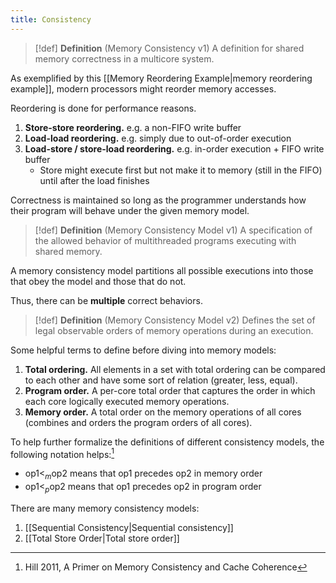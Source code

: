 ```yaml
---
title: Consistency
---
```

> [!def] **Definition** (Memory Consistency v1)
> A definition for shared memory correctness in a multicore system.

As exemplified by this [[Memory Reordering Example|memory reordering example]], modern processors might reorder memory accesses. 

Reordering is done for performance reasons.

1. **Store-store reordering.** e.g. a non-FIFO write buffer
2. **Load-load reordering.** e.g. simply due to out-of-order execution
3. **Load-store / store-load reordering.** e.g. in-order execution + FIFO write buffer
	* Store might execute first but not make it to memory (still in the FIFO) until after the load finishes

Correctness is maintained so long as the programmer understands how their program will behave under the given memory model.

> [!def] **Definition** (Memory Consistency Model v1)
> A specification of the allowed behavior of multithreaded programs executing with shared memory.

A memory consistency model partitions all possible executions into those that obey the model and those that do not.

Thus, there can be **multiple** correct behaviors.

> [!def] **Definition** (Memory Consistency Model v2)
> Defines the set of legal observable orders of memory operations during an execution.

Some helpful terms to define before diving into memory models:
1. **Total ordering.** All elements in a set with total ordering can be compared to each other and have some sort of relation (greater, less, equal).
2. **Program order.** A per-core total order that captures the order in which each core logically executed memory operations.
3. **Memory order.** A total order on the memory operations of all cores (combines and orders the program orders of all cores).

To help further formalize the definitions of different consistency models, the following notation helps:[^1]
- $\mathrm{op1} <_m \mathrm{op2}$ means that $\mathrm{op1}$ precedes $\mathrm{op2}$ in memory order
- $\mathrm{op1} <_p \mathrm{op2}$ means that $\mathrm{op1}$ precedes $\mathrm{op2}$ in program order

There are many memory consistency models:
1. [[Sequential Consistency|Sequential consistency]]
2. [[Total Store Order|Total store order]]

[^1]: Hill 2011, A Primer on Memory Consistency and Cache Coherence